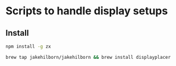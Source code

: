 # Scripts to handle display setups

## Install

```bash
npm install -g zx

brew tap jakehilborn/jakehilborn && brew install displayplacer
```
